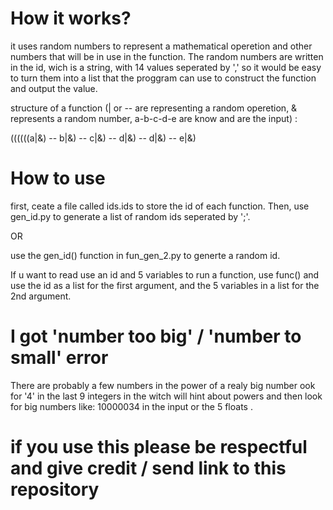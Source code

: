 # How it works?
it uses random numbers to represent a mathematical operetion and other numbers that will be in use in the function.
The random numbers are written in the id, wich is a string, with 14 values seperated by ',' so it would be easy to turn them into a list that the proggram can use to construct the function and output the value.

structure of a function (| or --  are representing a random operetion, & represents a random number, a-b-c-d-e are know and are the input) :

((((((a|&)   --   b|&)   --   c|&)   --   d|&)   --   d|&)   --   e|&)




# How to use

first,  ceate a file called ids.ids to store the id of each function.
Then, use gen_id.py to generate a list of random ids seperated by ';'.

OR

use the gen_id() function in fun_gen_2.py to generte a random id.

If u want to read use an id and 5 variables to run a function, use func() and use the id as a list for the first argument, and the 5 variables in a list for the 2nd argument.

# I got 'number too big' / 'number to small' error 
There are probably a few numbers in the power of a realy big number
ook for '4' in the last 9 integers in the witch will hint about powers and then look for big numbers like:
10000034 in the input or the 5 floats .


# if you use this please be respectful and give credit / send link to this repository
